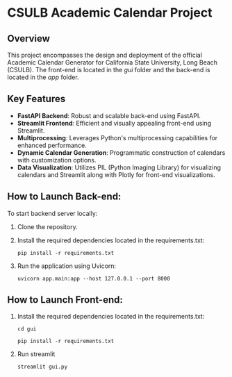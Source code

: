 # CSULB Academic Calendar Project

## Overview
This project encompasses the design and deployment of the official Academic Calendar Generator for California State University, Long Beach (CSULB). The front-end is located in the *gui* folder and the back-end is located in the *app* folder.

## Key Features
- **FastAPI Backend**: Robust and scalable back-end using FastAPI.
- **Streamlit Frontend**: Efficient and visually appealing front-end using Streamlit.
- **Multiprocessing**: Leverages Python's multiprocessing capabilities for enhanced performance.
- **Dynamic Calendar Generation**: Programmatic construction of calendars with customization options.
- **Data Visualization**: Utilizes PIL (Python Imaging Library) for visualizing calendars and Streamlit along with Plotly for front-end visualizations.


## How to Launch Back-end:
To start backend server locally:
1. Clone the repository.
2. Install the required dependencies located in the requirements.txt: 
    
    `pip install -r requirements.txt`

3. Run the application using Uvicorn:
    
    `uvicorn app.main:app --host 127.0.0.1 --port 8000`

## How to Launch Front-end:

1. Install the required dependencies located in the requirements.txt: 
    
    `cd gui`

    `pip install -r requirements.txt`

2. Run streamlit

    `streamlit gui.py`

